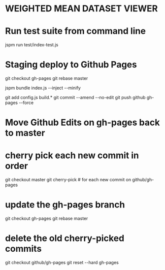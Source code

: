 WEIGHTED MEAN DATASET VIEWER
============================


Run test suite from command line
================================

jspm run test/index-test.js


Staging deploy to Github Pages
==============================

git checkout gh-pages
git rebase master

jspm bundle index.js --inject --minify

git add config.js build.*
git commit --amend --no-edit
git push github gh-pages --force


Move Github Edits on gh-pages back to master
============================================

# cherry pick each new commit in order
git checkout master
git cherry-pick <HASH>   # for each new commit on github/gh-pages
# update the gh-pages branch
git checkout gh-pages
git rebase master
# delete the old cherry-picked commits
git checkout github/gh-pages
git reset --hard gh-pages
